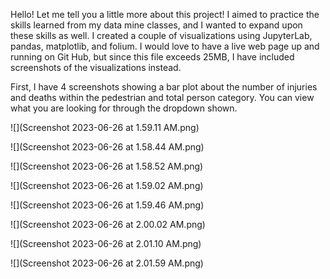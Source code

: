 Hello! Let me tell you a little more about this project! I aimed to practice the skills learned from my data mine classes, and I wanted to expand upon these skills as well. I created a couple of visualizations using JupyterLab, pandas, matplotlib, and folium. I would love to have a live web page up and running on Git Hub, but since this file exceeds 25MB, I have included screenshots of the visualizations instead. 

First, I have 4 screenshots showing a bar plot about the number of injuries and deaths within the pedestrian and total person category. You can view what you are looking for through the dropdown shown.  

![](Screenshot 2023-06-26 at 1.59.11 AM.png)

![](Screenshot 2023-06-26 at 1.58.44 AM.png)

![](Screenshot 2023-06-26 at 1.58.52 AM.png)

![](Screenshot 2023-06-26 at 1.59.02 AM.png)

![](Screenshot 2023-06-26 at 1.59.46 AM.png)

![](Screenshot 2023-06-26 at 2.00.02 AM.png)

![](Screenshot 2023-06-26 at 2.01.10 AM.png)

![](Screenshot 2023-06-26 at 2.01.59 AM.png)



